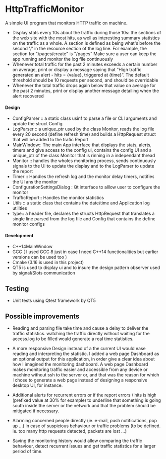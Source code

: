 # HttpTrafficMonitor
A simple UI program that monitors HTTP traffic on machine. 

* Display stats every 10s about the traffic during those 10s: the sections of the web site with the most hits, as well as interesting summary statistics on the traffic as a whole. A section is defined as being what's before the second '/' in the resource section of the log line. For example, the section for "/pages/create" is "/pages"
Make sure a user can keep the app running and monitor the log file continuously
* Whenever total traffic for the past 2 minutes exceeds a certain number on average, print or display a message saying that “High traffic generated an alert - hits = {value}, triggered at {time}”. The default threshold should be 10 requests per second, and should be overridable
* Whenever the total traffic drops again below that value on average for the past 2 minutes, print or display another message detailing when the alert recovered


#### Design
* ConfigParser :: a static class usinf to parse a file or CLI arguments and update the struct Config
* LogParser :: a unique_ptr used by the class Monitor, reads the log file every 20 second (define refresh time) and builds a HttpRequest struct that will be added to the trafic Report
* MainWindow:: The main App interface that displays the stats, alerts, timers and give access to the config ui, contains the config UI and a unique_ptr of the class Monitor that is rinning in a independant thread
* Monitor :: handles the wholes monitoring process, sends continuously signals to the UI to update the display and to the LogParser to update the report
* Timer :: Handles the refresh log and the monitor delay timers, notifies the UI ans the monitor 
* ConfigurationSettingsDialog : Qt interface to alllow user to configure the monitor 
* TrafficReport:: Handles the monitor statistics
* Utils :: a static class that contains the date/time and Application  log utilities
* type:: a header file, declares the structs HttpRequest that translates a single line parsed from the log file and Config that contains the define monitor configs

#### Development 
* C++14MainWindow
* GCC ( I used GCC 8 just in case I need C++14 functionalities
 but earlier versions can be used too )
* Cmake (3.16 is used in this project)
* QT5 is used to display ui and to insure the design pattern observer used by signal/Slots communication

## Testing
* Unit tests using Qtest framework by QT5

## Possible improvements
* Reading and parsing file take time and cause a delay to deliver 
the traffic statistics. watching the traffic directly without waiting
 for the access.log to be filled would generate a real time statistics.
 
* A more responsive Design instead of a the current UI would ease reading and
interpreting the statistic. I added a web page Dashboard as an optional 
output for this application, in order give a clear idea about how I 
imagined the monitoring dashboard. A web page Dashboard makes monitoring traffic 
easier and accessible from any device or machine without ssh to the server or, 
and that was the reason for which I chose to generate a web page 
instead of designing a responsive desktop UI, for instance.

* Additional alerts for recurrent errors or if the report errors / hits
is high (prefixed value at 30% for example) to underline that something 
is going south inside the server or the network and that the problem 
should be mitigated if necessary.

*  Alarming concerned people directly (ie. e-mail, push notifications, pop up ...) 
in case of suspicious behaviour or traffic problems 
(to be defined. ie. too many http requests detected, packets are lost ...)

* Saving the monitoring history would allow comparing the traffic behaviour, 
detect recurrent issues and get traffic statistics for a larger period of time.

  
